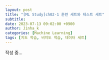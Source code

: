 ```yaml
---
layout: post
title: "[ML Study]ch02-1 훈련 세트와 테스트 세트"
subtitle: 
date: 2023-07-13 09:02:00 +0900
author: Jinha_k
categories: [Machine Learning]
tags: [지도 학습, 비지도 학습, 데이터 세트]
---
```


작성 중...